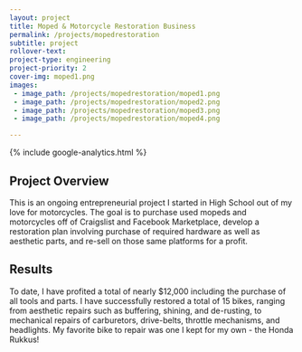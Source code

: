 ```yaml
---
layout: project
title: Moped & Motorcycle Restoration Business
permalink: /projects/mopedrestoration
subtitle: project
rollover-text:
project-type: engineering
project-priority: 2
cover-img: moped1.png
images:
 - image_path: /projects/mopedrestoration/moped1.png
 - image_path: /projects/mopedrestoration/moped2.png
 - image_path: /projects/mopedrestoration/moped3.png
 - image_path: /projects/mopedrestoration/moped4.png

---
```

{% include google-analytics.html %}
## Project Overview
This is an ongoing entrepreneurial project I started in High School out of my love for motorcycles. The goal is to purchase used mopeds and motorcycles off of Craigslist and Facebook Marketplace, develop a restoration plan involving purchase of required hardware as well as aesthetic parts, and re-sell on those same platforms for a profit. 

## Results

To date, I have profited a total of nearly $12,000 including the purchase of all tools and parts. I have successfully restored a total of 15 bikes, ranging from aesthetic repairs such as buffering, shining, and de-rusting, to mechanical repairs of carburetors, drive-belts, throttle mechanisms, and headlights. My favorite bike to repair was one I kept for my own - the Honda Rukkus!